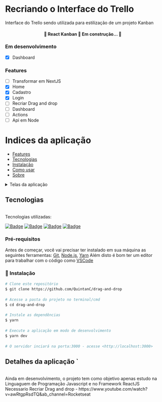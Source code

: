 # Recriando o Interface do Trello

Interface do Trello sendo utilizada para estilização de um projeto Kanban

<h4 align="center"> 
	🚧  React Kanban 🚀 Em construção...  🚧
</h4>

### Em desenvolvimento
- [x] Dashboard
### Features

- [ ] Transformar em NextJS
- [x] Home
- [x] Cadastro
- [x] Login
- [ ] Recriar Drag and drop
- [ ] Dashboard
- [ ] Actions
- [ ] Api em Node

Indices da aplicação
=================
<!--ts-->
   * [Features](#Features)
   * [Tecnologias](#tecnologias)
   * [Instalação](#instalação)
   * [Como usar](#comandos)
   * [Sobre](#Detalhes-da-aplicação)
<!--te-->

<details>
  <summary>Telas da aplicação</summary>
    <img src="public/images/README/home.png" width='340px' height='150px'>
    <img src="public/images/README/cadastro.jpeg" width='340px' height='150px'>
    <img src="public/images/README/login.jpeg" width='340px' height='150px'>
</details>



## Tecnologias

<br>
Tecnologias utilizadas:<br>

<a href="https://code.visualstudio.com/">![Badge](https://img.shields.io/badge/-Visual%20Studio%20Code-000000?style=for-the-badge&logo=visual-studio-code)</a>
<a href="https://pt-br.reactjs.org/">![Badge](https://img.shields.io/badge/-React%20JS-000000?style=for-the-badge&logo=react)</a>
<a href="https://www.w3schools.com/css/">![Badge](https://img.shields.io/badge/-CSS-blue?style=for-the-badge&logo=css3)</a>
<a href="https://www.typescriptlang.org/">![Badge](https://img.shields.io/badge/-Typescript-000000?style=for-the-badge&logo=typescript)</a>

### Pré-requisitos

Antes de começar, você vai precisar ter instalado em sua máquina as seguintes ferramentas:
[Git](https://git-scm.com), [Node.js](https://nodejs.org/en/), [Yarn](https://yarnpkg.com/) 
Além disto é bom ter um editor para trabalhar com o código como [VSCode](https://code.visualstudio.com/)

### 🎲 Instalação

```bash
# Clone este repositório
$ git clone https://github.com/QuintanC/drag-and-drop

# Acesse a pasta do projeto no terminal/cmd
$ cd drag-and-drop

# Instale as dependências
$ yarn

# Execute a aplicação em modo de desenvolvimento
$ yarn dev

# O servidor inciará na porta:3000 - acesse <http://localhost:3000>
```
## Detalhes da aplicação  ` 
<br>
Ainda em desenvolvimento, o projeto tem como objetivo apenas estudo na Linguaguem de Programação Javascript e no Framework ReactJS <br>
Necessario Recriar Drag and drop - https://www.youtube.com/watch?v=awRtgpRsdTQ&ab_channel=Rocketseat
